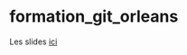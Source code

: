 # formation_git_orleans

Les slides [ici](http://formation.pages.lab.sspcloud.fr/git/formation-git-orleans-oct-2020/#/)


